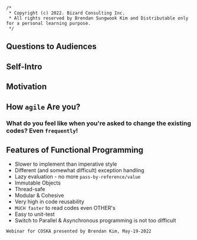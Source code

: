 ```
/*
 * Copyright (c) 2022. Bizard Consulting Inc. 
 * All rights reserved by Brendan Sungwook Kim and Distributable only for a personal learning purpose.
 */
```
## Questions to Audiences
## Self-Intro
## Motivation
## How `agile` Are you?
### What do you feel like when you're asked to change the existing codes? Even `frequently`!

## Features of Functional Programming
* Slower to implement than imperative style
* Different (and somewhat difficult) exception handling
* Lazy evaluation - no more `pass-by-reference/value`
* Immutable Objects
* Thread-safe
* Modular & Cohesive
* Very high in code reusability
* `MUCH faster` to read codes even OTHER's
* Easy to unit-test
* Switch to Parallel & Asynchronous programming is not too difficult

```
Webinar for COSKA presented by Brendan Kim, May-19-2022
```
